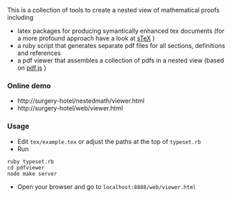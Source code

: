 This is a collection of tools to create a nested view of mathematical proofs including
- latex packages for producing symantically enhanced tex documents (for a more profound approach have a look at
[sTeX](https://trac.kwarc.info/sTeX/wiki) )
- a ruby script that generates separate pdf files for all sections, definitions and references
- a pdf viewer that assembles a collection of pdfs in a nested view (based on [pdf.js](https://github.com/mozilla/pdf.js/) )

### Online demo
- http://surgery-hotel/nestedmath/viewer.html
- http://surgery-hotel/web/viewer.html

### Usage
- Edit `tex/example.tex` or adjust the paths at the top of `typeset.rb`
- Run 

```
ruby typeset.rb
cd pdfviewer
node make server
```
- Open your browser and go to `localhost:8888/web/viewer.html`
